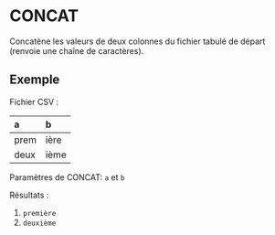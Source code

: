 # CONCAT

Concatène les valeurs de deux colonnes du fichier tabulé de départ \(renvoie une chaîne de caractères\).

## Exemple

Fichier CSV :

| a | b |
| :--- | :--- |
| prem | ière |
| deux | ième |

Paramètres de CONCAT: `a` et `b`

Résultats :

1. `première`
2. `deuxième`





